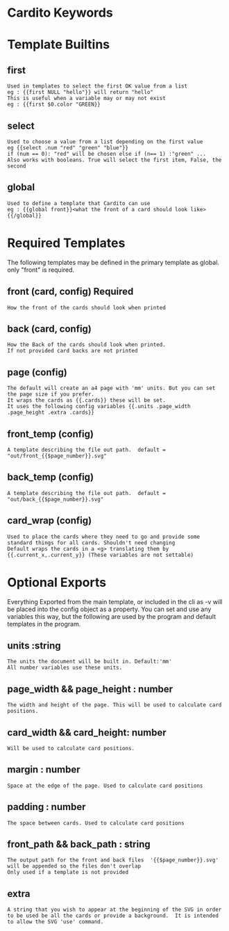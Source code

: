 Cardito Keywords
=================


Template Builtins
================

first
------

    Used in templates to select the first OK value from a list
    eg : {{first NULL "hello"}} will return "hello"
    This is useful when a variable may or may not exist
    eg : {{first $0.color "GREEN}}

select
------

    Used to choose a value from a list depending on the first value
    eg {{select .num "red" "green" "blue"}}
    if (num == 0): "red" will be chosen else if (n== 1) :"green" ...
    Also works with booleans. True will select the first item, False, the second

global
------

    Used to define a template that Cardito can use 
    eg : {{global front}}<what the front of a card should look like>{{/global}}

Required Templates 
=================

The following templates may be defined in the primary template as global. only "front" is required.

front   (card, config)    Required
-----

    How the front of the cards should look when printed

back    (card, config)
----

    How the Back of the cards should look when printed.
    If not provided card backs are not printed

page (config)
----
   
    The default will create an a4 page with 'mm' units. But you can set the page size if you prefer.
    It wraps the cards as {{.cards}} these will be set. 
    It uses the following config variables {{.units .page_width .page_height .extra .cards}}

front_temp (config)
-------
    A template describing the file out path.  default = "out/front_{{$page_number}}.svg"

back_temp (config)
-------
    A template describing the file out path.  default = "out/back_{{$page_number}}.svg"

card_wrap (config)
---------
    Used to place the cards where they need to go and provide some standard things for all cards. Shouldn't need changing
    Default wraps the cards in a <g> translating them by {{.current_x,.current_y}} (These variables are not settable)



Optional Exports
===============

Everything Exported from the main template, or included in the cli as -v <key> <value> will be placed into the config object as a property. You can set and use any variables this way, but the following are used by the program and default templates in the program.

units :string
----
    The units the document will be built in. Default:'mm'
    All number variables use these units.

page_width && page_height : number
----------

    The width and height of the page. This will be used to calculate card positions.


card_width && card_height: number
--------------------------

    Will be used to calculate card positions. 

margin : number
----------

    Space at the edge of the page. Used to calculate card positions

padding : number
------------

    The space between cards. Used to calculate card positions


front_path  && back_path : string
--------

    The output path for the front and back files  '{{$page_number}}.svg' will be appended so the files don't overlap
    Only used if a template is not provided
    
    
extra
-----

    A string that you wish to appear at the beginning of the SVG in order to be used be all the cards or provide a background.  It is intended to allow the SVG 'use' command.


